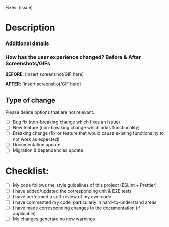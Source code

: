Fixes: (issue)

# Description

<!-- Please include a summary of the change and which issue is fixed. Please also include relevant motivation and context. List any dependencies that are required for this change. -->

### Additional details

### How has the user experience changed? Before & After Screenshots/GIFs

**BEFORE**:
[insert screenshot/GIF here]

**AFTER**:
[insert screenshot/GIF here]

## Type of change

Please delete options that are not relevant.

- [ ] Bug fix (non-breaking change which fixes an issue)
- [ ] New feature (non-breaking change which adds functionality)
- [ ] Breaking change (fix or feature that would cause existing functionality to not work as expected)
- [ ] Documentation update
- [ ] Migration & dependencies update

# Checklist:

- [ ] My code follows the style guidelines of this project (ESLint + Prettier)
- [ ] I have added/updated the corresponding unit & E2E tests
- [ ] I have performed a self-review of my own code
- [ ] I have commented my code, particularly in hard-to-understand areas
- [ ] I have made corresponding changes to the documentation (if applicable)
- [ ] My changes generate no new warnings
